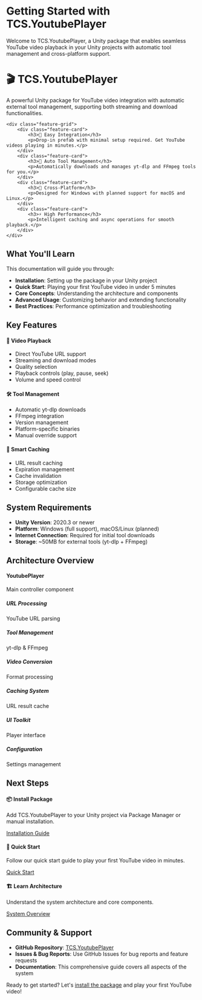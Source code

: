 # Getting Started with TCS.YoutubePlayer

Welcome to TCS.YoutubePlayer, a Unity package that enables seamless YouTube video playback in your Unity projects with automatic tool management and cross-platform support.

<div class="welcome-section">
    <h1>🎬 TCS.YoutubePlayer</h1>
    <p class="lead">A powerful Unity package for YouTube video integration with automatic external tool management, supporting both streaming and download functionalities.</p>
    
    <div class="feature-grid">
        <div class="feature-card">
            <h3>🚀 Easy Integration</h3>
            <p>Drop-in prefab with minimal setup required. Get YouTube videos playing in minutes.</p>
        </div>
        <div class="feature-card">
            <h3>🔧 Auto Tool Management</h3>
            <p>Automatically downloads and manages yt-dlp and FFmpeg tools for you.</p>
        </div>
        <div class="feature-card">
            <h3>📱 Cross-Platform</h3>
            <p>Designed for Windows with planned support for macOS and Linux.</p>
        </div>
        <div class="feature-card">
            <h3>⚡ High Performance</h3>
            <p>Intelligent caching and async operations for smooth playback.</p>
        </div>
    </div>
</div>

## What You'll Learn

This documentation will guide you through:

- **Installation**: Setting up the package in your Unity project
- **Quick Start**: Playing your first YouTube video in under 5 minutes
- **Core Concepts**: Understanding the architecture and components
- **Advanced Usage**: Customizing behavior and extending functionality
- **Best Practices**: Performance optimization and troubleshooting

## Key Features

<div class="video-features">
    <div class="video-card">
        <h4>🎥 Video Playback</h4>
        <ul>
            <li>Direct YouTube URL support</li>
            <li>Streaming and download modes</li>
            <li>Quality selection</li>
            <li>Playback controls (play, pause, seek)</li>
            <li>Volume and speed control</li>
        </ul>
    </div>
    <div class="video-card">
        <h4>🛠️ Tool Management</h4>
        <ul>
            <li>Automatic yt-dlp downloads</li>
            <li>FFmpeg integration</li>
            <li>Version management</li>
            <li>Platform-specific binaries</li>
            <li>Manual override support</li>
        </ul>
    </div>
    <div class="video-card">
        <h4>💾 Smart Caching</h4>
        <ul>
            <li>URL result caching</li>
            <li>Expiration management</li>
            <li>Cache invalidation</li>
            <li>Storage optimization</li>
            <li>Configurable cache size</li>
        </ul>
    </div>
</div>

## System Requirements

- **Unity Version**: 2020.3 or newer
- **Platform**: Windows (full support), macOS/Linux (planned)
- **Internet Connection**: Required for initial tool downloads
- **Storage**: ~50MB for external tools (yt-dlp + FFmpeg)

## Architecture Overview

<div class="architecture-diagram">
    <div class="component-row">
        <div class="component-box main-controller">
            <h4>YoutubePlayer</h4>
            <p>Main controller component</p>
        </div>
    </div>
    <div class="component-row">
        <div class="component-box">
            <h5>URL Processing</h5>
            <p>YouTube URL parsing</p>
        </div>
        <div class="component-box">
            <h5>Tool Management</h5>
            <p>yt-dlp & FFmpeg</p>
        </div>
        <div class="component-box">
            <h5>Video Conversion</h5>
            <p>Format processing</p>
        </div>
    </div>
    <div class="component-row">
        <div class="component-box">
            <h5>Caching System</h5>
            <p>URL result cache</p>
        </div>
        <div class="component-box">
            <h5>UI Toolkit</h5>
            <p>Player interface</p>
        </div>
        <div class="component-box">
            <h5>Configuration</h5>
            <p>Settings management</p>
        </div>
    </div>
</div>

## Next Steps

<div class="next-steps">
    <div class="step-card">
        <h4>📦 Install Package</h4>
        <p>Add TCS.YoutubePlayer to your Unity project via Package Manager or manual installation.</p>
        <a href="#documents/installation.md" class="btn-link">Installation Guide</a>
    </div>
    <div class="step-card">
        <h4>🚀 Quick Start</h4>
        <p>Follow our quick start guide to play your first YouTube video in minutes.</p>
        <a href="#documents/quick-start.md" class="btn-link">Quick Start</a>
    </div>
    <div class="step-card">
        <h4>🏗️ Learn Architecture</h4>
        <p>Understand the system architecture and core components.</p>
        <a href="#documents/core/overview.md" class="btn-link">System Overview</a>
    </div>
</div>

## Community & Support

- **GitHub Repository**: [TCS.YoutubePlayer](https://github.com/Ddemon26/TCS-YoutubePlayer)
- **Issues & Bug Reports**: Use GitHub Issues for bug reports and feature requests
- **Documentation**: This comprehensive guide covers all aspects of the system

Ready to get started? Let's [install the package](#documents/installation.md) and play your first YouTube video!